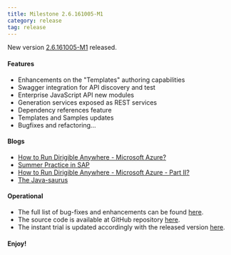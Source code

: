 ```yaml
---
title: Milestone 2.6.161005-M1
category: release
tag: release
---
```


New version [2.6.161005-M1](http://download.eclipse.org/dirigible/drops/M20161005-1212/index.html) released.

#### Features

* Enhancements on the "Templates" authoring capabilities
* Swagger integration for API discovery and test
* Enterprise JavaScript API new modules
* Generation services exposed as REST services
* Dependency references feature
* Templates and Samples updates
* Bugfixes and refactoring...

#### Blogs

* [How to Run Dirigible Anywhere - Microsoft Azure?](https://thuf.github.io/dirigible-io/blogs/2016/08/09/how-to-run-dirigible-anywhere-microsoft-azure.html)
* [Summer Practice in SAP](https://thuf.github.io/dirigible-io/blogs/2016/08/17/sap-summer-practice.html)
* [How to Run Dirigible Anywhere - Microsoft Azure - Part II?](https://thuf.github.io/dirigible-io/blogs/2016/08/18/how-to-run-dirigible-anywhere-microsoft-azure-part-2.html)
* [The Java-saurus](https://thuf.github.io/dirigible-io/blogs/2016/09/12/the-java-saurus.html)

#### Operational

* The full list of bug-fixes and enhancements can be found [here](https://bugs.eclipse.org/bugs/buglist.cgi?bug_status=UNCONFIRMED&bug_status=NEW&bug_status=ASSIGNED&bug_status=REOPENED&bug_status=RESOLVED&bug_status=VERIFIED&bug_status=CLOSED&classification=ECD&columnlist=product%2Ccomponent%2Cassigned_to%2Cbug_status%2Cresolution%2Cshort_desc%2Cchangeddate%2Cversion%2Ctarget_milestone&known_name=Dirigible%202.6&list_id=14031710&product=Dirigible&query_based_on=Dirigible%202.6&query_format=advanced&version=2.6).
* The source code is available at GitHub repository [here](https://github.com/eclipse/dirigible/tree/2.6.161005-M1).
* The instant trial is updated accordingly with the released version [here](http://trial.dirigible.io).


#### Enjoy!
